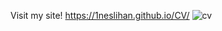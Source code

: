 
Visit my site!
https://1neslihan.github.io/CV/
![cv](https://user-images.githubusercontent.com/30401423/216773083-c918e492-6e10-438f-ad5f-a69b3a47682c.png)
